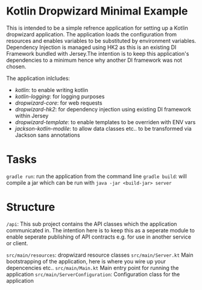# Kotlin Dropwizard Minimal Example

This is intended to be a simple refrence application for setting up a Kotlin dropwizard application.
The application loads the configuration from resources and enables variables to be substituted by environment variables. Dependency Injection is managed using HK2 as this is an existing DI Framework bundled with Jersey.The intention is to keep this application's dependencies to a minimum hence why another DI framework was not chosen.

The application inlcludes:
* _kotlin_: to enable writing kotlin
* _kotlin-logging_: for logging purposes
* _dropwizard-core_: for web requests
* _dropwizard-hk2_: for dependency injection using existing DI framework within Jersey
* _dropwizard-template_: to enable templates to be overriden with ENV vars
* _jackson-kotlin-modile_: to allow data classes etc.. to be transformed via Jackson sans annotations

# Tasks

`gradle run`: run the application from the command line
`gradle build`: will compile a jar which can be run with `java -jar <build-jar> server`

# Structure

`/api`: This sub project contains the API classes which the application communicated in. The intention here is to keep this as a seperate module to enable seperate publishing of API contracts e.g. for use in another service or client.

`src/main/resources`: dropwizard resource classes
`src/main/Server.kt` Main bootstrapping of the application, here is where you wire up your depencencies etc..
`src/main/Main.kt` Main entry point for running the application
`src/main/ServerConfiguration`: Configuration class for the application